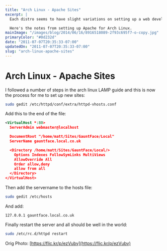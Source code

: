 ```yaml
---
title: "Arch Linux - Apache Sites"
excerpt: |
  Each distro seems to have slight variations on setting up a web development environment.

  Here's the notes from setting up Apache for Arch Linux.
mainImage: "/images/blog/2014/06/16/8916518089-2f93c695f7-o-copy.jpg"
primaryColor: "#0d232d"
date: "2011-07-07T20:35:33-07:00"
updatedOn: "2011-07-07T20:35:33-07:00"
slug: "arch-linux-apache-sites"
---
```


# Arch Linux - Apache Sites

I followed a number of steps in the arch linux LAMP guide and this is now the process for me to set up new sites:

```bash
sudo gedit /etc/httpd/conf/extra/httpd-vhosts.conf
```

Add this to the end of the file:

```xml
<VirtualHost *:80>
  ServerAdmin webmaster@localhost

  DocumentRoot "/home/matt/Sites/GauntFace/Local"
  ServerName gauntface.local.co.uk

  <Directory /home/matt/Sites/GauntFace/Local/>
    Options Indexes FollowSymLinks MultiViews
    AllowOverride All
    Order allow,deny
    allow from all
  </Directory>
</VirtualHost>
```

Then add the servername to the hosts file:

```bash
sudo gedit /etc/hosts
```

And add:

```
127.0.0.1 gauntface.local.co.uk
```

Finally restart the server and all should be well in the world:

```bash
sudo /etc/rc.d/httpd restart
```

Orig Photo: [https://flic.kr/p/ezVubv](https://flic.kr/p/ezVubv)